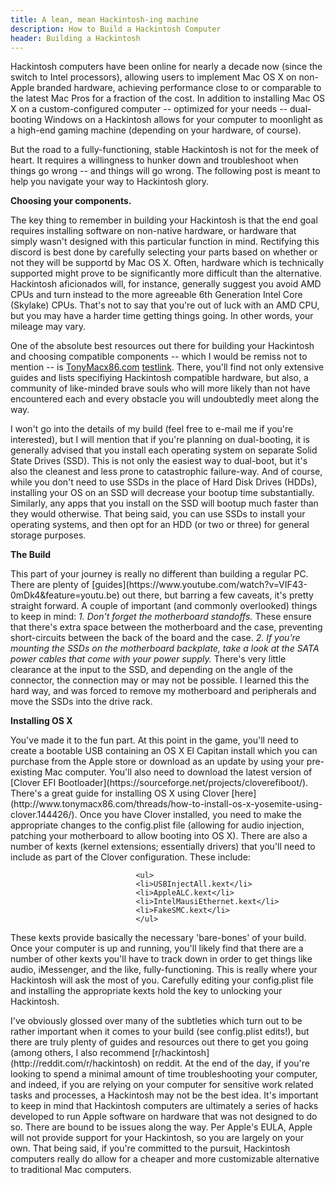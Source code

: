 ```yaml
---
title: A lean, mean Hackintosh-ing machine
description: How to Build a Hackintosh Computer
header: Building a Hackintosh
---
```


<p>Hackintosh computers have been online for nearly a decade now (since the switch to Intel processors), allowing users to implement Mac OS X on non-Apple branded hardware, achieving performance close to or comparable to the latest Mac Pros for a fraction of the cost. In addition to installing Mac OS X on a custom-configured computer -- optimized for your needs -- dual-booting Windows on a Hackintosh allows for your computer to moonlight as a high-end gaming machine (depending on your hardware, of course).</p>

<p>But the road to a fully-functioning, stable Hackintosh is not for the meek of heart. It requires a willingness to hunker down and troubleshoot when things go wrong -- and things will go wrong. The following post is meant to help you navigate your way to Hackintosh glory.</p>

<strong>Choosing your components.</strong>

The key thing to remember in building your Hackintosh is that the end goal requires installing software on non-native hardware, or hardware that simply wasn't designed with this particular function in mind. Rectifying this discord is best done by carefully selecting your parts based on whether or not they will be supportd by Mac OS X. Often, hardware which is technically supported might prove to be significantly more difficult than the alternative. Hackintosh aficionados will, for instance, generally suggest you avoid AMD CPUs and turn instead to the more agreeable 6th Generation Intel Core (Skylake) CPUs. That's not to say that you're out of luck with an AMD CPU, but you may have a harder time getting things going. In other words, your mileage may vary. 

One of the absolute best resources out there for building your Hackintosh and choosing compatible components -- which I would be remiss not to mention -- is [TonyMacx86.com](http://www.tonymacx86.com/) <a href="http://www.tonymacx86.com/" target="_blank">testlink</a>. There, you'll find not only extensive guides and lists specifiying Hackintosh compatible hardware, but also, a community of like-minded brave souls who will more likely than not have encountered each and every obstacle you will undoubtedly meet along the way.


<p>I won't go into the details of my build (feel free to e-mail me if you're interested), but I will mention that if you're planning on dual-booting, it is generally advised that you install each operating system on separate Solid State Drives (SSD). This is not only the easiest way to dual-boot, but it's also the cleanest and less prone to catastrophic failure-way. And of course, while you don't need to use SSDs in the place of Hard Disk Drives (HDDs), installing your OS on an SSD will decrease your bootup time substantially. Similarly, any apps that you install on the SSD will bootup much faster than they would otherwise. That being said, you can use SSDs to install your operating systems, and then opt for an HDD (or two or three) for general storage purposes.</p>

<strong>The Build</strong>

<p>This part of your journey is really no different than building a regular PC. There are plenty of [guides](https://www.youtube.com/watch?v=VIF43-0mDk4&feature=youtu.be) out there, but barring a few caveats, it's pretty straight forward. A couple of important (and commonly overlooked) things to keep in mind: <em>1. Don't forget the motherboard standoffs. </em> These ensure that there's extra space between the motherboard and the case, preventing short-circuits between the back of the board and the case. <em>2. If you're mounting the SSDs on the motherboard backplate, take a look at the SATA power cables that come with your power supply.</em> There's very little clearance at the input to the SSD, and depending on the angle of the connector, the connection may or may not be possible. I learned this the hard way, and was forced to remove my motherboard and peripherals and move the SSDs into the drive rack.</p>

                                

<strong>Installing OS X</strong>

<p>You've made it to the fun part. At this point in the game, you'll need to create a bootable USB containing an OS X El Capitan install which you can purchase from the Apple store or download as an update by using your pre-existing Mac computer. You'll also need to download the latest version of [Clover EFI Bootloader](https://sourceforge.net/projects/cloverefiboot/). There's a great guide for installing OS X using Clover [here](http://www.tonymacx86.com/threads/how-to-install-os-x-yosemite-using-clover.144426/). Once you have Clover installed, you need to make the appropriate changes to the config.plist file (allowing for audio injection, patching your motherboard to allow booting into OS X). There are also a number of kexts (kernel extensions; essentially drivers) that you'll need to include as part of the Clover configuration. These include:</p>

                                <ul>
                                <li>USBInjectAll.kext</li>
                                <li>AppleALC.kext</li>
                                <li>IntelMausiEthernet.kext</li>
                                <li>FakeSMC.kext</li>
                                </ul>

<p>These kexts provide basically the necessary 'bare-bones' of your build. Once your computer is up and running, you'll likely find that there are a number of other kexts you'll have to track down in order to get things like audio, iMessenger, and the like, fully-functioning. This is really where your Hackintosh will ask the most of you. Carefully editing your config.plist file and installing the appropriate kexts hold the key to unlocking your Hackintosh. </p>



<p>I've obviously glossed over many of the subtleties which turn out to be rather important when it comes to your build (see config.plist edits!), but there are truly plenty of guides and resources out there to get you going (among others, I also recommend [r/hackintosh](http://reddit.com/r/hackintosh) on reddit. At the end of the day, if you're looking to spend a minimal amount of time troubleshooting your computer, and indeed, if you are relying on your computer for sensitive work related tasks and processes, a Hackintosh may not be the best idea. It's important to keep in mind that Hackintosh computers are ultimately a series of hacks developed to run Apple software on hardware that was not designed to do so. There are bound to be issues along the way.  Per Apple's EULA, Apple will not provide support for your Hackintosh, so you are largely on your own. That being said, if you're committed to the pursuit, Hackintosh computers really do allow for a cheaper and more customizable alternative to traditional Mac computers. </p>